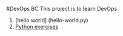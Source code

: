 #DevOps BC
This project is to learn DevOps
1. [hello world] (hello-world.py)
2. [Python exercises](python)
